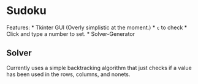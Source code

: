 # Sudoku 
Features:
    * Tkinter GUI (Overly simplistic at the moment.)
        * `c` to check
        * Click and type a number to set.
    * Solver-Generator
        
## Solver
Currently uses a simple backtracking algorithm that just checks if a value has been used in the rows, columns, and nonets.